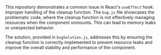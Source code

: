 This repository demonstrates a common issue in React's `useEffect` hook: improper handling of the cleanup function. The `bug.js` file showcases the problematic code, where the cleanup function is not effectively managing resources when the component unmounts. This can lead to memory leaks or unexpected behavior.

The solution, provided in `bugSolution.js`, addresses this by ensuring the cleanup function is correctly implemented to prevent resource leaks and improve the overall stability and performance of the component.